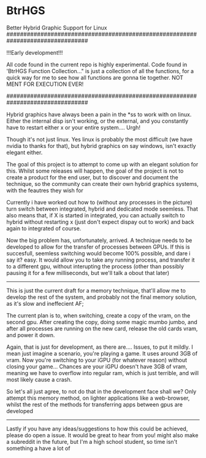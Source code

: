 # BtrHGS
Better Hybrid Graphic Support for Linux
################################################################################

!!!Early development!!!

All code found in the current repo is highly experimental. Code found in 'BtrHGS Function Collection..." is just a collection of all the functions, for a quick way for me to see how all functions are gonna tie together. NOT MENT FOR EXECUTION EVER!

################################################################################

Hybrid graphics have always been a pain in the *ss to work with on linux. Either the internal disp isn't working, or the external, and you constantly have to restart either x or your entire system.... Urgh!

Though it's not just linux. Yes linux is probably the most difficult (we have nvidia to thanks for that), but hybrid graphics on say windows, isn't exactly elegant either. 

The goal of this project is to attempt to come up with an elegant solution for this. Whilst some releases will happen, the goal of the project is not to create a product for the end user, but to discover and document the technique, so the community can create their own hybrid graphics systems, with the feautres they wish for

Currently i have worked out how to (without any processes in the picture) turn switch between integrated, hybrid and dedicated mode seemless. That also means that, if X is started in integrated, you can actually switch to hybrid without restarting x (just don't expect dispay out to work) and back again to integrated of course.

Now the big problem has, unfortunately, arrived. A technique needs to be developed to allow for the transfer of processes between GPUs. If this is succesfull, seemless switching would become 100% possible, and dare i say it? easy. It would allow you to take any running process, and transfer it to a different gpu, without interupting the process (other than possibly pausing it for a few milliseconds, but we'll talk a obout that later)

--------------------------------------------------------------------------------

This is just the current draft for a memory technique, that'll allow me to develop the rest of the system, and probably not the final memory solution, as it's slow and ineffecient AF;

The current plan is to, when switching, create a copy of the vram, on the second gpu. After creating the copy, doing some magic mumbo jumbo, and after all processes are running on the new card, release the old cards vram, and power it down.

Again, that is just for development, as there are.... Issues, to put it mildly. I mean just imagine a scenario, you're playing a game. It uses around 3GB of vram. Now you're switching to your iGPU (for whatever reason) without closing your game... Chances are your iGPU doesn't have 3GB of vram, meaning we have to overflow into regular ram, which is just terrible, and will most likely cause a crash.

So let's all just agree, to not do that in the development face shall we? Only attempt this memory method, on lighter applications like a web-browser, whilst the rest of the methods for transferring apps between gpus are developed

--------------------------------------------------------------------------------

Lastly if you have any ideas/suggestions to how this could be achieved, please do open a issue. It would be great to hear from you! might also make a subreddit in the future, but I'm a high school student, so time isn't something a have a lot of
